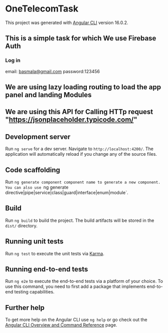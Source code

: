 # OneTelecomTask

This project was generated with [Angular CLI](https://github.com/angular/angular-cli) version 16.0.2.
## This is a simple task for which We use Firebase Auth
### Log in 
email: basmala@gmail.com
password:123456

## We are using lazy loading routing to load the app panel and landing Modules
## We are using this API for Calling HTTp request "https://jsonplaceholder.typicode.com/"

## Development server

Run `ng serve` for a dev server. Navigate to `http://localhost:4200/`. The application will automatically reload if you change any of the source files.

## Code scaffolding

Run `ng generate component component name to generate a new component. You can also use `ng generate directive|pipe|service|class|guard|interface|enum|module`.

## Build

Run `ng build` to build the project. The build artifacts will be stored in the `dist/` directory.

## Running unit tests

Run `ng test` to execute the unit tests via [Karma](https://karma-runner.github.io).

## Running end-to-end tests

Run `ng e2e` to execute the end-to-end tests via a platform of your choice. To use this command, you need to first add a package that implements end-to-end testing capabilities.

## Further help

To get more help on the Angular CLI use `ng help` or go check out the [Angular CLI Overview and Command Reference](https://angular.io/cli) page.
